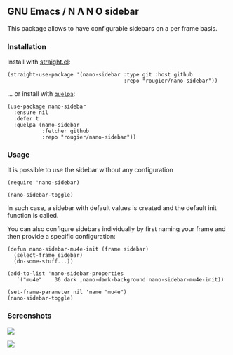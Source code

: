 ## GNU Emacs / N Λ N O sidebar

This package allows to have configurable sidebars on a per frame basis.

### Installation

Install with [straight.el](https://github.com/raxod502/straight.el):

```
(straight-use-package '(nano-sidebar :type git :host github
                                     :repo "rougier/nano-sidebar"))
```

... or install with [`quelpa`](https://github.com/quelpa/quelpa):

```emacs-lisp
(use-package nano-sidebar
  :ensure nil
  :defer t
  :quelpa (nano-sidebar
           :fetcher github
           :repo "rougier/nano-sidebar"))
```

### Usage

It is possible to use the sidebar without any configuration

```emacs-lisp
(require 'nano-sidebar)

(nano-sidebar-toggle)
```

In such case, a sidebar with default values is created and the default
init function is called.

You can also configure sidebars individually by first naming your frame
and then provide a specific configuration:

```emacs-lisp
(defun nano-sidebar-mu4e-init (frame sidebar)
  (select-frame sidebar)
  (do-some-stuff...))

(add-to-list 'nano-sidebar-properties
   `("mu4e"    36 dark ,nano-dark-background nano-sidebar-mu4e-init))

(set-frame-parameter nil 'name "mu4e")
(nano-sidebar-toggle)
```

### Screenshots

![](images/nano-sidebar-default.png)

![](images/nano-sidebar-mu4e.png)
